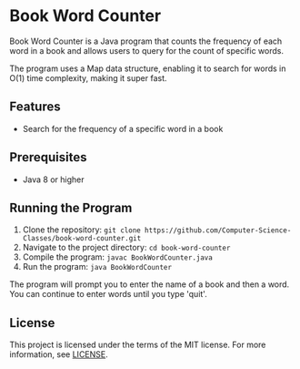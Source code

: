 # Book Word Counter

Book Word Counter is a Java program that counts the frequency of each word in a book and allows users to query for the count of specific words.

The program uses a Map data structure, enabling it to search for words in O(1) time complexity, making it super fast.

## Features

- Search for the frequency of a specific word in a book

## Prerequisites

- Java 8 or higher

## Running the Program

1. Clone the repository: `git clone https://github.com/Computer-Science-Classes/book-word-counter.git`
2. Navigate to the project directory: `cd book-word-counter`
3. Compile the program: `javac BookWordCounter.java`
4. Run the program: `java BookWordCounter`

The program will prompt you to enter the name of a book and then a word. You can continue to enter words until you type 'quit'.

## License

This project is licensed under the terms of the MIT license. For more information, see [LICENSE](LICENSE).
